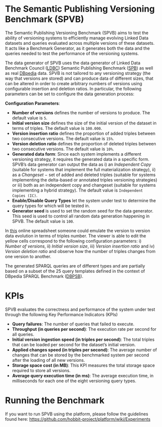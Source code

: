 # The Semantic Publishing Versioning Benchmark (SPVB)

The Semantic Publishing Versioning Benchmark (SPVB) aims to test the ability of versioning systems to efficiently manage evolving Linked Data datasets and queries evaluated across multiple versions of these datasets. It acts like a Benchmark Generator, as it generates both the data and the queries needed to test the performance of the versioning systems. 

The data generator of SPVB uses the data generator of Linked Data Benchmark Council ([LDBC](http://www.ldbcouncil.org/)) Semantic Publishing Benchmark ([SPB](http://ldbcouncil.org/developer/spb)) as well as real [DBpedia](http://wiki.dbpedia.org/) data. SPVB is not tailored to any versioning strategy (the way that versions are stored) and can produce data of different sizes, that can be altered in order to create arbitrary numbers of versions using configurable insertion and deletion ratios. In particular, the following parameters can be set to configure the data generation process:

**Configuration Parameters**:

* **Number of versions** defines the number of versions to produce. The default value is `5`.
* **Initial version size** defines the size of the initial version of the dataset in terms of triples. The default value is `100.000`.
* **Version insertion ratio** defines the proportion of added triples between two consecutive versions. The default value is `15%`.
* **Version deletion ratio** defines the proportion of deleted triples between two consecutive versions. The default value is `10%`.
* **Generated data form**: Since each system implements a different versioning strategy, it requires the generated data in a specific form. SPVB’s data generator can output the data as i) an *Independent Copy* (suitable for systems that implement the full materialization strategy), ii) as a *Changeset* − set of added and deleted triples (suitable for systems implementing the delta-based or annotated triples versioning strategies) or iii) both as an independent copy and changeset (suitable for systems implementing a hybrid strategy). The default value is `Independent Copies (IC)`.
* **Enable/Disable Query Types** let the system under test to determine the query types for which will be tested in.
* **Generator seed** is used to set the random seed for the data generator. This seed is used to control all random data generation happening in SPVB. The default value is `100`.

In [this](https://docs.google.com/spreadsheets/d/1LawP20KYzK7M6KxBdec_eSWAPYx8M9XVeEBaz4n5uLU/edit) online spreadsheet someone could emulate the version to version data evolution in terms of triples number. The viewer is able to edit the yellow cells correspond to the following configuration parameters: i) *Number of versions*, ii) *Initial version size*, iii) *Version insertion ratio* and iv) *Version deletion ratio* and observe how the number of triples changes from one version to another.

The generated SPARQL queries are of different types and are partially based on a subset of the 25 query templates defined in the context of DBpedia SPARQL Benchmark ([DBPSB](http://aksw.org/Projects/DBPSB.html)).


# KPIs

SPVB evaluates the correctness and performance of the system under test through the following Key Performance Indicators (KPIs)

* **Query failures**: The number of queries that failed to execute.
* **Throughput (in queries per second)**: The execution rate per second for all queries.
* **Initial version ingestion speed (in triples per second)**: The total triples that can be loaded per second for the dataset’s initial version.
* **Applied changes speed (in triples per second)**: The average number of changes that can be stored by the benchmarked system per second after the loading of all new versions.
* **Storage space cost (in MB)**: This KPI measures the total storage space required to store all versions.
* **Average query execution time (in ms)**: The average execution time, in milliseconds for each one of the eight versioning query types.

# Running the Benchmark
If you want to run SPVB using the platform, please follow the guidelines found here: https://github.com/hobbit-project/platform/wiki/Experiments


